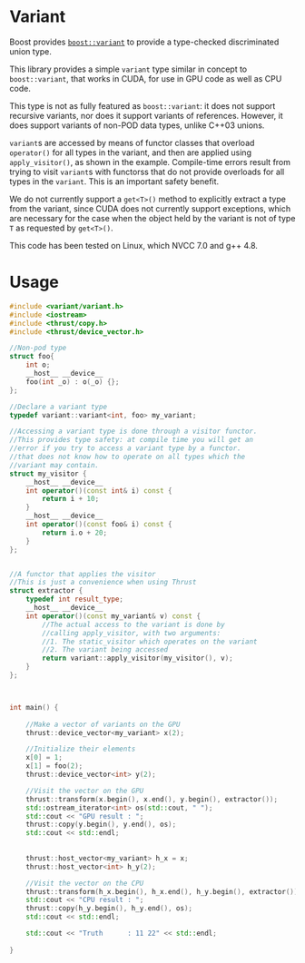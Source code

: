 Variant
===

Boost provides
[`boost::variant`](http://www.boost.org/doc/libs/1_53_0/doc/html/variant.html)
to provide a type-checked discriminated union type.

This library provides a simple `variant` type similar in concept to
`boost::variant`, that works in CUDA, for use in GPU code as well as
CPU code.

This type is not as fully featured as `boost::variant`: it does not
support recursive variants, nor does it support variants of references.
However, it does support variants of non-POD data types, unlike C++03 unions.

`variant`s are accessed by means of functor classes that
overload `operator()` for all types in the variant, and then are
applied using `apply_visitor()`, as shown in the example.  Compile-time
errors result from trying to visit `variant`s with functorss
that do not provide overloads for all types in the `variant`. This is
an important safety benefit.

We do not currently support a `get<T>()` method to explicitly extract a
type from the variant, since CUDA does not currently support
exceptions, which are necessary for the case when the object held by
the variant is not of type `T` as requested by `get<T>()`.

This code has been tested on Linux, which NVCC 7.0 and g++ 4.8.

Usage
===
```c++
#include <variant/variant.h>
#include <iostream>
#include <thrust/copy.h>
#include <thrust/device_vector.h>

//Non-pod type
struct foo{
    int o;
    __host__ __device__
    foo(int _o) : o(_o) {};
};

//Declare a variant type
typedef variant::variant<int, foo> my_variant;

//Accessing a variant type is done through a visitor functor.
//This provides type safety: at compile time you will get an
//error if you try to access a variant type by a functor.
//that does not know how to operate on all types which the
//variant may contain.
struct my_visitor {
    __host__ __device__
    int operator()(const int& i) const {
        return i + 10;
    }
    __host__ __device__
    int operator()(const foo& i) const {
        return i.o + 20;
    }
};


//A functor that applies the visitor
//This is just a convenience when using Thrust
struct extractor {
    typedef int result_type;
    __host__ __device__
    int operator()(const my_variant& v) const {
        //The actual access to the variant is done by
        //calling apply_visitor, with two arguments:
        //1. The static_visitor which operates on the variant
        //2. The variant being accessed
        return variant::apply_visitor(my_visitor(), v);
    }
};



int main() {
    
    //Make a vector of variants on the GPU
    thrust::device_vector<my_variant> x(2);

    //Initialize their elements
    x[0] = 1;
    x[1] = foo(2);
    thrust::device_vector<int> y(2);

    //Visit the vector on the GPU
    thrust::transform(x.begin(), x.end(), y.begin(), extractor());
    std::ostream_iterator<int> os(std::cout, " ");
    std::cout << "GPU result : ";
    thrust::copy(y.begin(), y.end(), os);
    std::cout << std::endl;
   
    
    thrust::host_vector<my_variant> h_x = x;
    thrust::host_vector<int> h_y(2);

    //Visit the vector on the CPU
    thrust::transform(h_x.begin(), h_x.end(), h_y.begin(), extractor());
    std::cout << "CPU result : ";
    thrust::copy(h_y.begin(), h_y.end(), os);
    std::cout << std::endl;

    std::cout << "Truth      : 11 22" << std::endl;
    
}
```